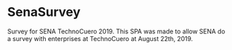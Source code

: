 # SenaSurvey
Survey for SENA TechnoCuero 2019.
This SPA was made to allow SENA do a survey with enterprises at TechnoCuero at August 22th, 2019.

